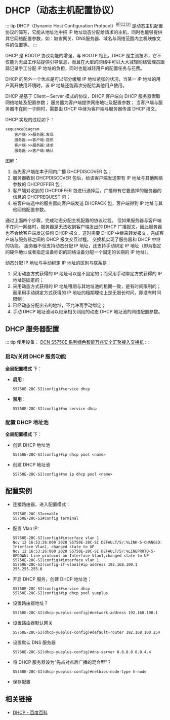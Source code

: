 # DHCP（动态主机配置协议）

::: tip
DHCP（Dynamic Host Configuration Protocol）<sup>[RFC2131](https://datatracker.ietf.org/doc/rfc2131/?include_text=1)</sup> 是动态主机配置协议的简写，它能从地址池中把 IP 地址动态分配给请求的主机，同时也能够提供其它网络配置参数，如：缺省网关、DNS服务器、域名与网络范围内主机映像文件的位置等。
:::

DHCP 是 BOOTP 协议功能的增强，与 BOOTP 相比，DHCP 是主流技术，它不仅能为无盘工作站提供引导信息，而且在大型的网络中可以大大减轻网络管理员跟踪记录手工分配 IP 地址的负担，同时也能减轻用户的配置任务与花费。

DHCP 的另外一个优点是可以部分缓解 IP 地址紧张的状况，当某一 IP 地址的用户离开使用环境时，该 IP 地址还能再次分配给其他用户使用。

DHCP 是基于 Client－Server 模式的协议，DHCP 客户端向 DHCP 服务器索取网络地址及配置参数；
服务器为客户端提供网络地址及配置参数；
当客户端与服务器不在同一子网时，需要由 DHCP 中继为客户端与服务器传递 DHCP 报文。

DHCP 实现的过程如下：

```mermaid
sequenceDiagram
    客户端->>服务器:发现
    服务器->>客户端:提供
    客户端->>服务器:请求
    服务器->>客户端:确认
```

图解：

1. 首先客户端在本子网内广播 DHCPDISCOVER 包；
2. 服务器收到 DHCPDISCOVER 包后，给该客户端发送带有 IP 地址与其他网络参数的 DHCPOFFER 包；
3. 客户端对收到的 DHCPOFFER 包进行选择后，广播带有它要选择的服务器的信息的 DHCPREQUEST 包；
4. 被客户端选中的服务器向客户端发送 DHCPACK 包，客户端得到 IP 地址与其他网络配置参数。

通过上面四个步骤，完成动态分配主机配置的协议过程。
但如果服务器与客户端不在同一网络时，服务器是无法收到客户端发出的 DHCP 广播报文，因此服务器也不会给客户端发送任何 DHCP 报文，这时需要 DHCP 中继来转发报文，完成客户端与服务器之间的 DHCP 报文交互过程。
交换机实现了服务器和 DHCP 中继的功能。
服务器不但支持动态分配 IP 地址，还支持手动绑定 IP 地址（即为指定的硬件地址或者指定设备标识的网络设备分配一个固定的长期的 IP 地址）。

动态分配 IP 地址与手动绑定 IP 地址的区别与联系是：

1. 采用动态方式获得的 IP 地址可以是不固定的；而采用手动绑定方式获得的 IP 地址是固定的；
2. 采用动态方式获得的 IP 地址租期与其地址池的租期一致，是有时间限制的；而采用手动绑定方式获得的 IP 地址的租期理论上是无限长时间，即没有时间限制；
3. 已经动态分配出去的地址，不允许再手动绑定；
4. 手动 DHCP 地址池可以继承相关网段的动态 DHCP 地址池的网络配置参数。

## DHCP 服务器配置

::: tip
使用设备：
   [DCN S5750E 系列绿色智能万兆安全汇聚接入交换机](http://www.dcnetworks.com.cn/goods/24.html)
:::

### 启动/关闭 DHCP 服务功能

**全局配置模式** 下：

- **启用**：
  ```text
  S5750E-28C-SI(config)#service dhcp
  ```
- **禁用**：
  ```text
  S5750E-28C-SI(config)#no service dhcp
  ```

### 配置 DHCP 地址池

**全局配置模式** 下：

- 创建 DHCP 地址池
  ```text
  S5750E-28C-SI(config)#ip dhcp pool <name>
  ```
- 创建 DHCP 地址池
  ```text
  S5750E-28C-SI(config)#no ip dhcp pool <name>
  ```

<!--
### 配置动态 DHCP 地址池的参数

**DHCP 地址池配置模式** 下：

```text

```

## 相关命令

### [DHCP 配置命令](./command/DHCP.md)

#### DHCP服务器配置命令

- [bootfile](./command/DHCP.html#bootfile)
- [clear ip dhcp binding](./command/DHCP.html#clear-ip-dhcp-binding)
- [clear ip dhcp conflict](./command/DHCP.html#clear-ip-dhcp-conflict)
- [clear ip dhcp server statistics](./command/DHCP.html#clear-ip-dhcp-server-statistics)
- [client-identifier](./command/DHCP.html#)
- [debug ip dhcp client](./command/DHCP.html#)
- [debug ip dhcp relay](./command/DHCP.html#)
- [debug ip dhcp server](./command/DHCP.html#)
- [default-router](./command/DHCP.html#)
- [dns-server](./command/DHCP.html#)
- [domain-name](./command/DHCP.html#)
- [hardware-address](./command/DHCP.html#)
- [host]()
-->

## 配置实例

- 连接路由器，进入配置模式：

  ```text
  S5750E-28C-SI>enable 
  S5750E-28C-SI#config terminal
  ```

- 配置 Vlan IP:

  ```text {1,5,6}
  S5750E-28C-SI(config)#interface vlan 1
  Nov 12 16:53:26:000 2020 S5750E-28C-SI DEFAULT/5/:%LINK-5-CHANGED: Interface Vlan1, changed state to UP
  Nov 12 16:53:26:000 2020 S5750E-28C-SI DEFAULT/5/:%LINEPROTO-5-UPDOWN: Line protocol on Interface Vlan1,changed state to UP
  S5750E-28C-SI(config)#interface vlan 1 
  S5750E-28C-SI(config-if-vlan1)#ip address 192.168.100.1 255.255.255.0
  ```

- 开启 DHCP 服务，创建 DHCP 地址池：

  ```text
  S5750E-28C-SI(config)#service dhcp
  S5750E-28C-SI(config)#ip dhcp pool yueplus
  ```

- 设置路由器地址？

  ```text
  S5750E-28C-SI(dhcp-yueplus-config)#network-address 192.168.100.1
  ```

- 设置路由器默认网关

  ```text
  S5750E-28C-SI(dhcp-yueplus-config)#default-router 192.168.100.254
  ```

- 设置默认 DNS 服务器

  ```text
  S5750E-28C-SI(dhcp-yueplus-config)#dns-server 8.8.8.8 8.8.4.4
  ```

- 将 DHCP 服务器设为“先点对点后广播的混合型”？

  ```text
  S5750E-28C-SI(dhcp-yueplus-config)#netbios-node-type h-node
  ```

- 保存配置

## 相关链接

- [DHCP - 百度百科](https://baike.baidu.com/item/DHCP/218195?fr=aladdin)
